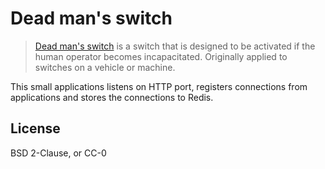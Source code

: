 # Dead man's switch

> [Dead man's switch][dms] is a switch that is designed to be activated if the human operator becomes incapacitated.  Originally applied to switches on a vehicle or machine.

This small applications listens on HTTP port, registers
connections from applications and stores the connections
to Redis.

## License

BSD 2-Clause, or CC-0

[dms]: https://en.wikipedia.org/wiki/Dead_man%27s_switch